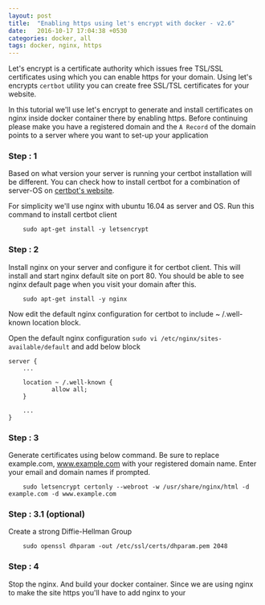 ```yaml
---
layout: post
title:  "Enabling https using let's encrypt with docker - v2.6"
date:   2016-10-17 17:04:38 +0530
categories: docker, all
tags: docker, nginx, https
---
```

Let's encrypt is a certificate authority which issues free TSL/SSL certificates using which you can enable https for your domain. Using let's encrypts ``certbot`` utility you can create free SSL/TSL certificates for your website. 

In this tutorial we'll use let's encrypt to generate and install certificates on nginx inside docker container there by enabling https. Before continuing please make you have a registered domain and the ``A Record`` of the domain points to a server where you want to set-up your application 

### Step : 1

Based on what version your server is running your certbot installation will be different. You can check how to install certbot for a combination of server-OS on [certbot's website](https://certbot.eff.org/). 

For simplicity we'll use nginx with ubuntu 16.04 as server and OS. Run this command to install certbot client

        sudo apt-get install -y letsencrypt


### Step : 2

Install nginx on your server and configure it for certbot client. This will install and start nginx default site on port 80. You should be able to see nginx default page when you visit your domain after this.
        
        sudo apt-get install -y nginx

Now edit the default nginx configuration for certbot to include ~ /.well-known location block. 

Open the default nginx configuration ``sudo vi /etc/nginx/sites-available/default`` and add below block

    server {
        ...

        location ~ /.well-known {
                allow all;
        }

        ...
    }

### Step : 3

Generate certificates using below command. Be sure to replace example.com, www.example.com with your registered domain name. Enter your email and domain names if prompted.

        sudo letsencrypt certonly --webroot -w /usr/share/nginx/html -d example.com -d www.example.com 


### Step : 3.1 (optional)

Create a strong Diffie-Hellman Group

        sudo openssl dhparam -out /etc/ssl/certs/dhparam.pem 2048

### Step : 4
Stop the nginx. And build your docker container. Since we are using nginx to make the site https you'll have to add nginx to your 


















